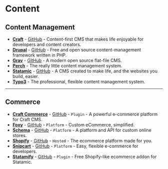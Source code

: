 # Content

## Content Management

- [**Craft**](http://craftcms.com) - [GitHub](https://github.com/craftcms/cms) - Content-first CMS that makes life enjoyable for developers and content creators.
- [**Drupal**](http://drupal.org) - [GitHub](https://github.com/drupal/drupal) - Free and open source content-management framework written in PHP.
- [**Grav**](https://getgrav.org/) - [GitHub](https://github.com/getgrav/grav) - A modern open source flat-file CMS.
- [**Perch**](https://grabaperch.com/) - The really little content management system.
- [**Statamic**](http://statamic.com) - [GitHub](https://github.com/statamic) - A CMS created to make life, and the websites you build, easier.
- [**Typo3**](https://typo3.org/) - The professional, flexible content management system.

---

## Commerce

- [**Craft Commerce**](https://craftcommerce.com/) - [GitHub](https://github.com/craftcms/commerce) - `Plugin` - A powerful e-commerce platform for Craft CMS.
- [**Foxy**](http://foxy.io) - [GitHub](https://github.com/FoxyCart) - `Platform` - Custom eCommerce, simplified.
- [**Schema**](http://schema.io) - [GitHub](https://github.com/schemaio) - `Platform` - A platform and API for custom online stores.
- [**Shopify**](http://shopify.com) - [GitHub](https://github.com/Shopify) - `Hosted` - The ecommerce platform made for you.
- [**Snipcart**](http://snipcart.com) - [GitHub](http://github.com/snipcart) - `Platform` - Easy, flexible e-commerce for developers.
- [**Statamify**](http://demo.statamify.com) - [GitHub](http://github.com/tavando/Statamify) - `Plugin` - Free Shopify-like ecommerce addon for Statamic.